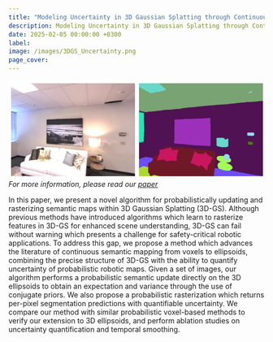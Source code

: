 ```yaml
---
title: "Modeling Uncertainty in 3D Gaussian Splatting through Continuous Semantic Splatting"
description: Modeling Uncertainty in 3D Gaussian Splatting through Continuous Semantic Splatting.
date: 2025-02-05 00:00:00 +0300
label: 
image: /images/3DGS_Uncertainty.png
page_cover:
---
```

![Wireframe](/images/3DGS_Uncertainty.png)
*For more information, please read our [paper](https://arxiv.org/abs/2411.02547)*

In this paper, we present a novel algorithm for probabilistically updating and rasterizing semantic maps within 3D Gaussian Splatting (3D-GS). Although previous methods have introduced algorithms which learn to rasterize features in 3D-GS for enhanced scene understanding, 3D-GS can fail without warning which presents a challenge for safety-critical robotic applications. To address this gap, we propose a method which advances the literature of continuous semantic mapping from voxels to ellipsoids, combining the precise structure of 3D-GS with the ability to quantify uncertainty of probabilistic robotic maps. Given a set of images, our algorithm performs a probabilistic semantic update directly on the 3D ellipsoids to obtain an expectation and variance through the use of conjugate priors. We also propose a probabilistic rasterization which returns per-pixel segmentation predictions with quantifiable uncertainty. We compare our method with similar probabilistic voxel-based methods to verify our extension to 3D ellipsoids, and perform ablation studies on uncertainty quantification and temporal smoothing. 